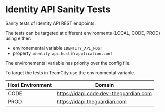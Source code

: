 # Identity API Sanity Tests

Sanity tests of Identity API REST endpoints. 

The tests can be targeted at different environments (LOCAL, CODE, PROD) using either:

* environemental variable `IDENTITY_API_HOST`
* property `identity.api.host` in `application.conf`

The environemental variable has priority over the config file.

To target the tests in TeamCity use the environmental variable. 

Host Environment | Domain
---------------- | --------------------------------------
CODE             | https://idapi.code.dev-theguardian.com
PROD             | https://idapi.theguardian.com


